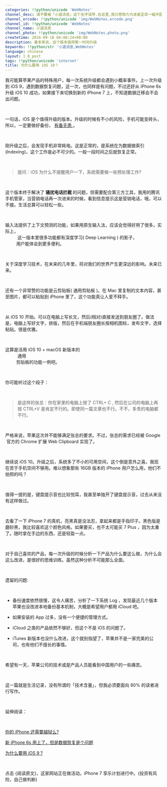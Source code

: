 ```yaml
---
categories: !!python/unicode 'WebNotes'
channel_desc: 请不要被「小道消息」这个名字误导.在这里,我只想努力为读者呈现一幅中国互联网的清明上河图.
channel_ercode: !!python/unicode 'img/WebNotes.ercode.png'
channel_id: !!python/unicode 'WebNotes'
channel_name: 小道消息
channel_photo: !!python/unicode 'img/WebNotes.photo.png'
createtime: 2016-09-18 04:08:24+00:00
description: 基本来说，这个版本值得第一时间升级
keywords: !!python/str '小道消息,WebNotes'
language: chinese
layout: 1_0_post
tags: !!python/unicode 'internet'
title: 为什么要用 iOS 10？
---
```

<div class="rich_media_content" id="js_content">
<p>
         我可能算苹果产品的特殊用户，每一次系统升级都会遇到小概率事件。上一次升级到 iOS 9，遇到数据恢复问题，这一次，也同样是有问题，不过还好从 iPhone 6s 升级 iOS 10 成功，如果接下来切换到新的 iPhone 7 上，不知道数据迁移会不会出问题。
        </p>
<p>
<br/>
</p>
<p>
         一句话，iOS 是个值得升级的版本。升级的时候有不小的风险，手机可能变砖头，所以，一定要做好备份，
         <a data_ue_src="http://mp.weixin.qq.com/s?__biz=MjM5ODIyMTE0MA==&amp;mid=2650968647&amp;idx=1&amp;sn=86f3854ee320919eaba582aaca14fc9b&amp;chksm=bd38367c8a4fbf6a277ae7197f1656ff444d5a8cc253432965cb290f524ac1fdd099e99ec0f7&amp;scene=21#wechat_redirect" href="http://mp.weixin.qq.com/s?__biz=MjM5ODIyMTE0MA==&amp;mid=2650968647&amp;idx=1&amp;sn=86f3854ee320919eaba582aaca14fc9b&amp;chksm=bd38367c8a4fbf6a277ae7197f1656ff444d5a8cc253432965cb290f524ac1fdd099e99ec0f7&amp;scene=21#wechat_redirect" target="_blank">
          有备无患
         </a>
         。
        </p>
<p>
<br/>
</p>
<p>
         刚升级之后，会发现手机非常耗电。这是正常的，是系统在为数据做索引(Indexing)，这个工作是必不可少的。一般一段时间之后就恢复正常。
        </p>
<p>
<br/>
</p>
<blockquote>
<p>
          提问：iOS 为什么不提醒用户一下，系统需要做一些预处理工作?
         </p>
</blockquote>
<p>
<br/>
</p>
<p>
         这个版本终于解决了
         <strong>
          骚扰电话拦截
         </strong>
         的问题，但需要配合第三方工具，我用的腾讯手机管家，当营销电话再一次进来的时候，看到信息提示这是营销电话，哦，可以不接。生活总算可以轻松一些。
         <br/>
</p>
<p>
<br/>
</p>
<p>
         输入法提供了上下文预测的功能，如果用原生输入法，应该会觉得好用了很多。实际上，
         <span style="white-space: pre-wrap;">
          这一版本里很多功能都有深度学习( Deep Learning ) 的影子，
         </span>
         用户能体会到更多便利。
        </p>
<p>
<br/>
</p>
<p>
         关于深度学习技术，在未来的几年里，将对我们的世界产生更深远的影响。未来已来。
        </p>
<p>
<br/>
</p>
<p>
         还有一个非常赞的功能是云剪贴板( 通用剪贴板 )。在 Mac 里复制的文本内容，甚至图片，都可以粘贴到 iPhone 里了，这个功能真让人爱不释手。
        </p>
<p>
<br/>
</p>
<p>
         从 iOS 10 开始。可以在电脑上写长文，然后(相对)直接发送到朋友圈了。做法是，电脑上写好文字，排版，然后在手机端朋友圈长按相机图标，发布文字，选择粘贴。很是优雅。
        </p>
<p>
<br/>
</p>
<p>
         这算是活用 iOS 10 + macOS 新版本的
         <span style="white-space: pre-wrap;">
          通用
         </span>
         剪贴板的功能一例吧。
        </p>
<p>
<br/>
</p>
<p>
         你可能听过这个段子：
        </p>
<p>
<br/>
</p>
<blockquote>
<p>
          是这样的张总：你在家里的电脑上按了 CTRL+ C , 然后在公司的电脑上再按 CTRL+V 是肯定不行的。即使同一篇文章也不行。不不，多贵的电脑都不行。
         </p>
</blockquote>
<p>
<br/>
</p>
<p>
         严格来说，苹果这次并不能够满足张总的要求。不过，张总的需求已经被 Google  官方的 Chrome 扩展 Web Clipboard 实现了。
        </p>
<p>
<br/>
</p>
<p>
         继续说 iOS 10。升级之后，系统多了不小的可用空间，这个倒是意外之喜。我现在苦于手机空间不够用。难以想象那些 16GB 版本的 iPhone 用户怎么用，他们不拍照的吗？
        </p>
<p>
<br/>
</p>
<p>
         值得一提的是，键盘提示音也比较悦耳，我甚至单独开了键盘提示音，过去从来没有这样做过。
        </p>
<p>
<br/>
</p>
<p>
         去看了一下 iPhone 7 的真机，亮黑真是没法忍，拿起来都是手指印子。黑色版是磨砂黑，我比较喜欢这个颜色风格。如果要买，也不太可能买 7 Plus ，因为太重了。随时拿在手边的东西，还是轻盈一点。
        </p>
<p>
<br/>
</p>
<p>
         对于自己喜欢的产品，每一次升级的时候分析一下产品为什么要这么做，为什么会这么改进，是很好的思维训练。虽然这种分析不可能那么全面。
        </p>
<p>
<br/>
</p>
<p>
         遗留的问题:
        </p>
<p>
<br/>
</p>
<ul class="list-paddingleft-2" style="list-style-type: disc;">
<li>
<p>
           备份速度依然很慢，这令人痛苦，分析了一下系统 Log ，发现最近几个版本苹果也没改进本地备份基本机制，大概是希望用户都用 iCloud 吧。
          </p>
</li>
<li>
<p>
           如果安装的 App 过多，没有一个便捷的管理方式。
          </p>
</li>
<li>
<p>
           iCloud 之类的产品依然不够好，但这个不是 iOS 的问题了。
          </p>
</li>
<li>
<p>
           iTunes 新版本也没什么改进，这个就别指望了，苹果并不是一家完美的公司，也有他们不擅长的事情。
           <br/>
</p>
</li>
</ul>
<p>
<br/>
</p>
<p>
         希望有一天，苹果公司的技术或是产品人员能看到中国用户的一些痛苦。
        </p>
<p>
<br/>
</p>
<p>
         这一篇就是生活记录，没有所谓的「技术含量」，但我必须要面向 80% 的读者进行写作。
        </p>
<p>
<br/>
</p>
<p>
         延伸阅读：
        </p>
<p>
<br/>
</p>
<p>
<a data_ue_src="http://mp.weixin.qq.com/mp/appmsg/show?__biz=MjM5ODIyMTE0MA==&amp;appmsgid=100510638&amp;itemidx=1&amp;sign=c2aeaac9c2149f7f87b4f7b123921ba1#wechat_redirect" href="http://mp.weixin.qq.com/mp/appmsg/show?__biz=MjM5ODIyMTE0MA==&amp;appmsgid=100510638&amp;itemidx=1&amp;sign=c2aeaac9c2149f7f87b4f7b123921ba1#wechat_redirect" target="_blank">
          你的 iPhone 还需要越狱么?
         </a>
<br/>
</p>
<p>
<a data_ue_src="http://mp.weixin.qq.com/s?__biz=MjM5ODIyMTE0MA==&amp;mid=214297324&amp;idx=1&amp;sn=97c636fb23a05d79b9f43e61d2680694&amp;scene=21#wechat_redirect" href="http://mp.weixin.qq.com/s?__biz=MjM5ODIyMTE0MA==&amp;mid=214297324&amp;idx=1&amp;sn=97c636fb23a05d79b9f43e61d2680694&amp;scene=21#wechat_redirect" target="_blank">
          新 iPhone 6s 用上了，但是数据恢复是个问题
         </a>
<br/>
</p>
<p>
<a data_ue_src="http://mp.weixin.qq.com/s?__biz=MjM5ODIyMTE0MA==&amp;mid=214122267&amp;idx=1&amp;sn=4e019364916ef1aa943e3d7990d7ec4a&amp;scene=21#wechat_redirect" href="http://mp.weixin.qq.com/s?__biz=MjM5ODIyMTE0MA==&amp;mid=214122267&amp;idx=1&amp;sn=4e019364916ef1aa943e3d7990d7ec4a&amp;scene=21#wechat_redirect" target="_blank">
          为什么要用 iOS 9 ?
         </a>
<br/>
</p>
<p>
<br/>
</p>
<p>
         点击 {阅读原文}，这家网站正在做活动。iPhone 7 享乐计划进行中。(投资有风险，自己做判断)
        </p>
</div>